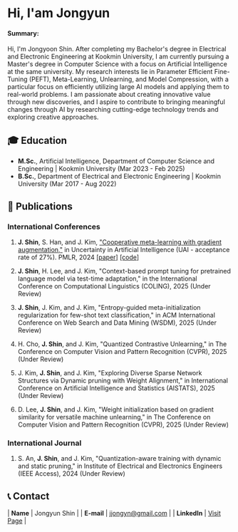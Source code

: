 # Hi, I'am Jongyun 

#### Summary: 
Hi, I'm Jongyoon Shin. After completing my Bachelor's degree in Electrical and Electronic Engineering at Kookmin University, I am currently pursuing a Master's degree in Computer Science with a focus on Artificial Intelligence at the same university. My research interests lie in Parameter Efficient Fine-Tuning (PEFT), Meta-Learning, Unlearning, and Model Compression, with a particular focus on efficiently utilizing large AI models and applying them to real-world problems. I am passionate about creating innovative value through new discoveries, and I aspire to contribute to bringing meaningful changes through AI by researching cutting-edge technology trends and exploring creative approaches.
  
## 🎓 Education
- **M.Sc.**, Artificial Intelligence, Department of Computer Science and Engineering | Kookmin University (Mar 2023 - Feb 2025)
- **B.Sc.**, Department of Electrical and Electronic Engineering | Kookmin University (Mar 2017 - Aug 2022)

## 📜 Publications
### International Conferences

1. **J. Shin**, S. Han, and J. Kim, ["Cooperative meta-learning with gradient augmentation,"](https://arxiv.org/abs/2406.04639) in Uncertainty in Artificial Intelligence (UAI - acceptance rate of 27%). PMLR, 2024 [[paper]](https://arxiv.org/abs/2406.04639) [[code]](https://github.com/JJongyn/CML)

2. **J. Shin**, H. Lee, and J. Kim, "Context-based prompt tuning for pretrained language model via test-time adaptation," in the International Conference on Computational Linguistics (COLING), 2025 (Under Review)

3. **J. Shin**, J. Kim, and J. Kim, "Entropy-guided meta-initialization regularization for few-shot text classification," in ACM International Conference on Web Search and Data Mining (WSDM), 2025 (Under Review)

4. H. Cho, **J. Shin**, and J. Kim, "Quantized Contrastive Unlearning," in The Conference on Computer Vision and Pattern Recognition (CVPR), 2025 (Under Review)

5. J. Kim, **J. Shin**, and J. Kim, "Exploring Diverse Sparse Network Structures via Dynamic pruning with Weight Alignment," in International Conference on Artificial Intelligence and Statistics (AISTATS), 2025 (Under Review)

6. D. Lee, **J. Shin**, and J. Kim, "Weight initialization based on gradient similarity for versatile machine unlearning," in The Conference on Computer Vision and Pattern Recognition (CVPR), 2025 (Under Review)

### International Journal
1. S. An, **J. Shin**, and J. Kim, "Quantization-aware training with dynamic and static pruning," in Institute of Electrical and Electronics Engineers (IEEE Access), 2024 (Under Review)

## 📞 Contact

| **Name**   | Jongyun Shin | 
| **E-mail**   | <a href="mailto:jjongyn@gmail.com">jjongyn@gmail.com</a> | 
| **LinkedIn**   | <a href="https://www.linkedin.com/in/jjongyn/" target="_blank">Visit Page</a> | 
